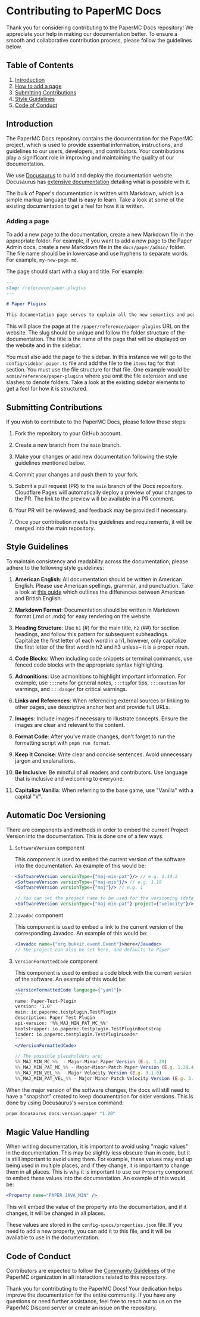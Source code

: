 # Contributing to PaperMC Docs

Thank you for considering contributing to the PaperMC Docs repository! We appreciate your help in making our documentation better.
To ensure a smooth and collaborative contribution process, please follow the guidelines below.

## Table of Contents

1. [Introduction](#introduction)
2. [How to add a page](#adding-a-page)
3. [Submitting Contributions](#submitting-contributions)
4. [Style Guidelines](#style-guidelines)
5. [Code of Conduct](#code-of-conduct)

## Introduction

The PaperMC Docs repository contains the documentation for the PaperMC project, which is used to provide essential
information, instructions, and guidelines to our users, developers, and contributors. Your contributions play a
significant role in improving and maintaining the quality of our documentation.

We use [Docusaurus](https://docusaurus.io/) to build and deploy the documentation website.
Docusaurus has [extensive documentation](https://docusaurus.io/docs/category/guides) detailing what is possible with it.

The bulk of Paper's documentation is written with Markdown, which is a simple markup language that is easy to learn.
Take a look at some of the existing documentation to get a feel for how it is written.

### Adding a page

To add a new page to the documentation, create a new Markdown file in the appropriate folder. For example, if you want to add
a new page to the Paper Admin docs, create a new Markdown file in the `docs/paper/admin/` folder. The file name should be in
lowercase and use hyphens to separate words. For example, `my-new-page.md`.

The page should start with a slug and title. For example:

```markdown
---
slug: /reference/paper-plugins
---

# Paper Plugins

This documentation page serves to explain all the new semantics and possible confusions that Paper plugins may introduce.
```

This will place the page at the `/paper/reference/paper-plugins` URL on the website. The slug should be unique and follow the
folder structure of the documentation. The title is the name of the page that will be displayed on the website and in the sidebar.

You must also add the page to the sidebar. In this instance we will go to the `config/sidebar.paper.ts` file and
add the file to the `items` tag for that section. You must use the file structure for that file. One example would be
`admin/reference/paper-plugins` where you omit the file extension and use slashes to denote folders. Take a look at the
existing sidebar elements to get a feel for how it is structured.

## Submitting Contributions

If you wish to contribute to the PaperMC Docs, please follow these steps:

1. Fork the repository to your GitHub account.

2. Create a new branch from the `main` branch.

3. Make your changes or add new documentation following the style guidelines mentioned below.

4. Commit your changes and push them to your fork.

5. Submit a pull request (PR) to the `main` branch of the Docs repository.
   Cloudflare Pages will automatically deploy a preview of your changes to the PR. The link to the preview will be available in a PR comment.

6. Your PR will be reviewed, and feedback may be provided if necessary.

7. Once your contribution meets the guidelines and requirements, it will be merged into the main repository.

## Style Guidelines

To maintain consistency and readability across the documentation, please adhere to the following style guidelines:

1. **American English**: All documentation should be written in American English. Please use American spellings, grammar, and punctuation.
   Take a look at [this guide](https://www.oxfordinternationalenglish.com/differences-in-british-and-american-spelling/) which outlines
   the differences between American and British English.

2. **Markdown Format**: Documentation should be written in Markdown format (.md or .mdx) for easy rendering on the website.

3. **Heading Structure**: Use `h1` (#) for the main title, `h2` (##) for section headings, and follow this pattern for subsequent subheadings.
   Capitalize the first letter of each word in a h1, however, only capitalize the first letter of the first word in h2 and h3 unless~
   it is a proper noun.

4. **Code Blocks**: When including code snippets or terminal commands, use fenced code blocks with the appropriate syntax highlighting.

5. **Admonitions**: Use admonitions to highlight important information. For example, use `:::note` for general notes, `:::tip`for tips,
   `:::caution` for warnings, and `:::danger` for critical warnings.

6. **Links and References**: When referencing external sources or linking to other pages, use descriptive anchor text and provide full URLs.

7. **Images**: Include images if necessary to illustrate concepts. Ensure the images are clear and relevant to the content.

8. **Format Code**: After you've made changes, don't forget to run the formatting script with `pnpm run format`.

9. **Keep It Concise**: Write clear and concise sentences. Avoid unnecessary jargon and explanations.

10. **Be Inclusive**: Be mindful of all readers and contributors. Use language that is inclusive and welcoming to everyone.

11. **Capitalize Vanilla**: When referring to the base game, use "Vanilla" with a capital "V".

## Automatic Doc Versioning

There are components and methods in order to embed the current Project Version into the documentation. This is done one
of a few ways:

1. `SoftwareVersion` component

    This component is used to embed the current version of the software into the documentation. An example of this would be:

    ```jsx
    <SoftwareVersion versionType={"maj-min-pat"}/> // e.g. 1.19.2
    <SoftwareVersion versionType={"maj-min"}/> // e.g. 1.19
    <SoftwareVersion versionType={"maj"}/> // e.g. 1

    // You can set the project name to be used for the versioning (defaults to paper):
    <SoftwareVersion versionType={"maj-min-pat"} project={"velocity"}/> // e.g. 3.3.0-SNAPSHOT
    ```

2. `Javadoc` component

    This component is used to embed a link to the current version of the corresponding Javadoc. An example of this would be:

    ```jsx
    <Javadoc name={"org.bukkit.event.Event"}>here</Javadoc>
    // The project can also be set here, and defaults to Paper
    ```

3. `VersionFormattedCode` component

    This component is used to embed a code block with the current version of the software. An example of this would be:

    ````jsx
    <VersionFormattedCode language={"yaml"}>
    ```⠀
    name: Paper-Test-Plugin
    version: '1.0'
    main: io.papermc.testplugin.TestPlugin
    description: Paper Test Plugin
    api-version: '%%_MAJ_MIN_PAT_MC_%%'
    bootstrapper: io.papermc.testplugin.TestPluginBootstrap
    loader: io.papermc.testplugin.TestPluginLoader
    ```⠀
    </VersionFormattedCode>

    // The possible placeholders are:
    %%_MAJ_MIN_MC_%%  - Major-Minor Paper Version (E.g. 1.20)
    %%_MAJ_MIN_PAT_MC_%% - Major-Minor-Patch Paper Version (E.g. 1.20.4)
    %%_MAJ_MIN_VEL_%% - Major Velocity Version (E.g. 3.1.0)
    %%_MAJ_MIN_PAT_VEL_%% - Major-Minor-Patch Velocity Version (E.g. 3.1.1-SNAPSHOT)
    ````

When the major version of the software changes, the docs will still need to have a "snapshot" created to keep documentation
for older versions. This is done by using Docusaurus's `version` command:

```bash
pnpm docusaurus docs:version:paper "1.20"
```

## Magic Value Handling

When writing documentation, it is important to avoid using "magic values" in the documentation. This may be slightly less
obscure than in code, but it is still important to avoid using them. For example, these values may end up being used in
multiple places, and if they change, it is important to change them in all places. This is why it is important to use
our `Property` component to embed these values into the documentation. An example of this would be:

```jsx
<Property name="PAPER_JAVA_MIN" />
```

This will embed the value of the property into the documentation, and if it changes, it will be changed in all places.

These values are stored in the `config-specs/properties.json` file. If you need to add a new property, you can
add it to this file, and it will be available to use in the documentation.

## Code of Conduct

Contributors are expected to follow the [Community Guidelines](https://papermc.io/community/guidelines) of the PaperMC organization in all
interactions related to this repository.

Thank you for contributing to the PaperMC Docs! Your dedication helps improve the documentation for the entire
community. If you have any questions or need further assistance, feel free to reach out to us on the PaperMC Discord server
or create an issue on the repository.
